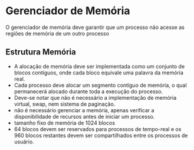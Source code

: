 # Gerenciador de Memória

O gerenciador de memória deve garantir que um processo não acesse as regiões de memória de um outro processo

## Estrutura Memória

- A alocação de memória deve ser implementada como um conjunto de blocos contíguos, onde cada bloco equivale uma palavra da memória real.
- Cada processo deve alocar um segmento contíguo de memória, o qual permanecerá alocado durante toda a execução do processo. 
- Deve-se notar que não é necessário a implementação de memória virtual, swap, nem sistema de paginação. 
- não é necessário gerenciar a memória, apenas verificar a disponibilidade de recursos antes de iniciar um processo.
- tamanho fixo de memória de 1024 blocos
-  64 blocos devem ser reservados para processos de tempo-real e os 960 blocos restantes devem ser compartilhados entre os processos de usuário.